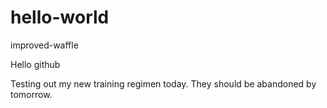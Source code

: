 # hello-world
improved-waffle

Hello github

Testing out my new training regimen today.
They should be abandoned by tomorrow.
